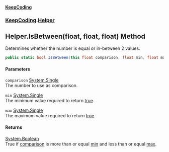 #### [KeepCoding](index.md 'index')
### [KeepCoding](KeepCoding.md 'KeepCoding').[Helper](Helper.md 'KeepCoding.Helper')
## Helper.IsBetween(float, float, float) Method
Determines whether the number is equal or in-between 2 values.  
```csharp
public static bool IsBetween(this float comparison, float min, float max);
```
#### Parameters
<a name='KeepCoding.Helper.IsBetween(float.float.float).comparison'></a>
`comparison` [System.Single](https://docs.microsoft.com/en-us/dotnet/api/System.Single 'System.Single')  
The number to use as comparison.
  
<a name='KeepCoding.Helper.IsBetween(float.float.float).min'></a>
`min` [System.Single](https://docs.microsoft.com/en-us/dotnet/api/System.Single 'System.Single')  
The minimum value required to return [true](https://docs.microsoft.com/en-us/dotnet/csharp/language-reference/builtin-types/bool 'https://docs.microsoft.com/en-us/dotnet/csharp/language-reference/builtin-types/bool').
  
<a name='KeepCoding.Helper.IsBetween(float.float.float).max'></a>
`max` [System.Single](https://docs.microsoft.com/en-us/dotnet/api/System.Single 'System.Single')  
The maximum value required to return [true](https://docs.microsoft.com/en-us/dotnet/csharp/language-reference/builtin-types/bool 'https://docs.microsoft.com/en-us/dotnet/csharp/language-reference/builtin-types/bool').
  
#### Returns
[System.Boolean](https://docs.microsoft.com/en-us/dotnet/api/System.Boolean 'System.Boolean')  
True if [comparison](Helper.IsBetween.vN2qkZvYEZPz3gynAepUyQ.md#KeepCoding.Helper.IsBetween(float.float.float).comparison 'KeepCoding.Helper.IsBetween(float, float, float).comparison') is more than or equal [min](Helper.IsBetween.vN2qkZvYEZPz3gynAepUyQ.md#KeepCoding.Helper.IsBetween(float.float.float).min 'KeepCoding.Helper.IsBetween(float, float, float).min') and less than or equal [max](Helper.IsBetween.vN2qkZvYEZPz3gynAepUyQ.md#KeepCoding.Helper.IsBetween(float.float.float).max 'KeepCoding.Helper.IsBetween(float, float, float).max').
